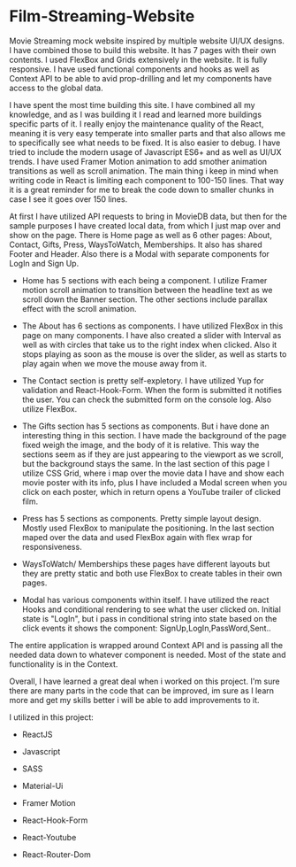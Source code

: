 # Film-Streaming-Website

Movie Streaming mock website inspired by multiple website UI/UX designs. I have combined those to build this website. It has 7 pages with their own contents. I used FlexBox and Grids extensively in the website. It is fully responsive. I have used functional components and hooks as well as Context API to be able to avid prop-drilling and let my components have access to the global data.

I have spent the most time building this site. I have combined all my knowledge, and as I was building it I read and learned more buildings specific parts of it. I really enjoy the maintenance quality of the React, meaning it is very easy temperate into smaller parts and that also allows me to specifically see what needs to be fixed. It is also easier to debug. I have tried to include the modern usage of Javascript ES6+ and as well as UI/UX trends. I have used Framer Motion animation to add smother animation transitions as well as scroll animation. The main thing i keep in mind when writing code in React is limiting each component to 100-150 lines. That way it is a great reminder for me to break the code down to smaller chunks in case I see it goes over 150 lines.

At first I have utilized API requests to bring in MovieDB data, but then for the sample purposes I have created local data, from which I just map over and show on the page.
There is Home page as well as 6 other pages: About, Contact, Gifts, Press, WaysToWatch, Memberships. It also has shared Footer and Header. Also there is a Modal with separate components for LogIn and Sign Up.


* Home has 5 sections with each being a component. I utilize Framer motion scroll animation to transition between the headline text as we scroll down the Banner section. The other sections include parallax effect with the scroll animation.

* The About has 6 sections as components. I have utilized FlexBox in this page on many components. I have also created a slider with Interval as well as with circles that take us to the right index when clicked. Also it stops playing as soon as the mouse is over the slider, as well as starts to play again when we move the mouse away from it.

* The Contact section is pretty self-expletory. I have utilized Yup for validation and React-Hook-Form. When the form is submitted it notifies the user. You can check the submitted form on the console log. Also utilize FlexBox.

* The Gifts section has 5 sections as components. But i have done an interesting thing in this section. I have made the background of the page fixed weigh the image, and the body of it is relative. This way the sections seem as if they are just appearing to the viewport as we scroll, but the background stays the same. In the last section of this page I utilize CSS Grid, where i map over the movie data I have and show each movie poster with its info, plus I have included a Modal screen when you click on each poster, which in return opens a YouTube trailer of clicked film.

* Press has 5 sections as components. Pretty simple layout design. Mostly used FlexBox to manipulate the positioning. In the last section maped over the data and used FlexBox again with flex wrap for responsiveness.

* WaysToWatch/ Memberships these pages have different layouts but they are pretty static and both use FlexBox to create tables in their own pages.

* Modal has various components within itself. I have utilized the react Hooks and conditional rendering to see what the user clicked on. Initial state is "LogIn", but i pass in conditional string into state based on the click events it shows the component: SignUp,LogIn,PassWord,Sent..

The entire application is wrapped around Context API and is passing all the needed data down to whatever component is needed. Most of the state and functionality is in the Context.

Overall, I have learned a great deal when i worked on this project. I'm sure there are many parts in the code that can be improved, im sure as I learn more and get my skills better i will be able to add improvements to it.

I utilized in this project:

* ReactJS

* Javascript

* SASS

* Material-Ui

* Framer Motion

* React-Hook-Form

* React-Youtube

* React-Router-Dom



